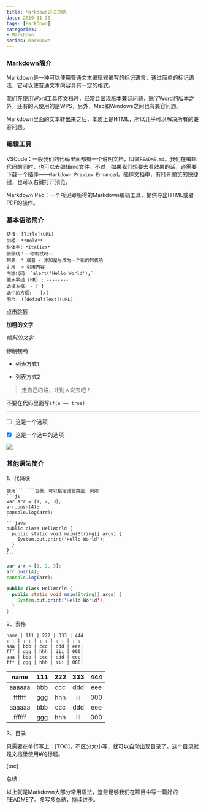 ```yaml
---
title: Markdown语法总结
date: 2019-11-30
tags: [MarkDown]
categories: 
- MarkDown
series: MarkDown
---
```


### Markdown简介

Markdown是一种可以使用普通文本编辑器编写的标记语言，通过简单的标记语法，它可以使普通文本内容具有一定的格式。

我们在使用Word工具传文档时，经常会出现版本兼容问题，除了Word的版本之外，还有的人使用的是WPS，另外，Mac和Windows之间也有兼容问题。

Markdown里面的文本转出来之后，本质上是HTML，所以几乎可以解决所有的兼容问题。

### 编辑工具

VSCode：一般我们的代码里面都有一个说明文档，叫做`README.md`。我们在编辑代码的同时，也可以去编辑md文件。不过，如果我们想要去看效果的话，还需要下载一个插件——`Markdown Preview Enhanced`。插件文档中，有打开预览的快捷键，也可以右键打开预览。

Markdown Pad：一个所见即所得的Markdown编辑工具，提供导出HTML或者PDF的操作。

### 基本语法简介

```
链接: [Title](URL)
加粗: **Bold**
斜体字: *Italics*
删除线：~~你制杖吗~~
列表: * 或者 - 添加星号成为一个新的列表项
引用: > 引用内容
内嵌代码: `alert('Hello World');`
画水平线 (HR) : --------
选择方框: - [ ]
选中的方框: - [x]
图片: ![defaultText](URL)
```

[点击跳转](https://github.com/beat-the-buzzer)

**加粗的文字**

*倾斜的文字*

~~你制杖吗~~

* 列表方式1

- 列表方式2

> 走自己的路，让别人说去吧！

不要在代码里面写`if(a == true)`

---

- [ ] 这是一个选项

- [x] 这是一个选中的选项

![](https://gitee.com/beat-the-buzzer/pictures/raw/master/imooc/imooc3.jpg)

### 其他语法简介

1、代码块

    使用``` ```包裹，可以指定语言类型，例如：
    ```js
    var arr = [1, 2, 3];
    arr.push(4);
    console.log(arr);
    ```
    ```java
    public class HellWorld {
      public static void main(String[] args) {
        System.out.print('Hello World');
      }
    }
    ```

```js
var arr = [1, 2, 3];
arr.push(4);
console.log(arr);
```

```java
public class HellWorld {
  public static void main(String[] args) {
    System.out.print('Hello World');
  }
}
```

2、表格

    name | 111 | 222 | 333 | 444
    :-: | :-: | :-: | :-: | :-:
    aaa | bbb | ccc | ddd | eee| 
    fff | ggg | hhh | iii | 000|
    aaa | bbb | ccc | ddd | eee| 
    fff | ggg | hhh | iii | 000| 

  name | 111 | 222 | 333 | 444
:----: | :-: | :-: | :-: | :-:
aaaaaa | bbb | ccc | ddd | eee| 
ffffff | ggg | hhh | iii | 000|
aaaaaa | bbb | ccc | ddd | eee| 
ffffff | ggg | hhh | iii | 000|

3、目录

只需要在单行写上：[TOC]，不区分大小写，就可以自动出现目录了。这个目录就是文档里使用#的标题。

[toc]

总结：

以上就是Markdown大部分常用语法，这些足够我们在项目中写一篇好的README了。多写多总结，持续进步。
